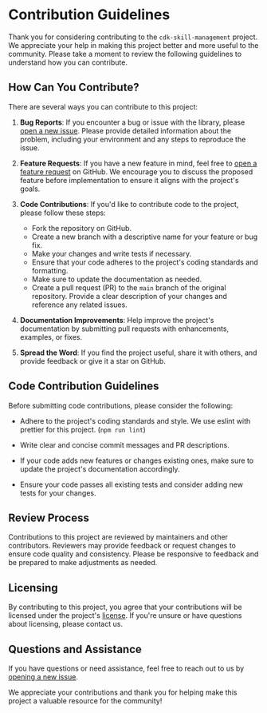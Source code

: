 # Contribution Guidelines

Thank you for considering contributing to the `cdk-skill-management` project.
We appreciate your help in making this project better and more useful to the community.
Please take a moment to review the following guidelines to understand how you can contribute.

## How Can You Contribute?

There are several ways you can contribute to this project:

1. **Bug Reports**: If you encounter a bug or issue with the library,
   please [open a new issue](https://github.com/t0bst4r/cdk-skill-management/issues/new). Please provide detailed
   information about the problem, including your environment and any steps to reproduce the issue.

2. **Feature Requests**: If you have a new feature in mind, feel free
   to [open a feature request](https://github.com/t0bst4r/cdk-skill-management/issues/new) on GitHub. We encourage you to
   discuss the proposed feature before implementation to ensure it aligns with the project's goals.

3. **Code Contributions**: If you'd like to contribute code to the project, please follow these steps:

    - Fork the repository on GitHub.
    - Create a new branch with a descriptive name for your feature or bug fix.
    - Make your changes and write tests if necessary.
    - Ensure that your code adheres to the project's coding standards and formatting.
    - Make sure to update the documentation as needed.
    - Create a pull request (PR) to the `main` branch of the original repository. Provide a clear description of your
      changes and reference any related issues.

4. **Documentation Improvements**: Help improve the project's documentation by submitting pull requests with
   enhancements, examples, or fixes.

5. **Spread the Word**: If you find the project useful, share it with others, and provide feedback or give it a star on
   GitHub.

## Code Contribution Guidelines

Before submitting code contributions, please consider the following:

- Adhere to the project's coding standards and style. We use eslint with prettier for this project. (`npm run lint`)

- Write clear and concise commit messages and PR descriptions.

- If your code adds new features or changes existing ones, make sure to update the project's documentation accordingly.

- Ensure your code passes all existing tests and consider adding new tests for your changes.

## Review Process

Contributions to this project are reviewed by maintainers and other contributors. Reviewers may provide feedback or
request changes to ensure code quality and consistency. Please be responsive to feedback and be prepared to make
adjustments as needed.

## Licensing

By contributing to this project, you agree that your contributions will be licensed under the
project's [license](LICENSE.md). If you're unsure or have questions about licensing, please contact us.

## Questions and Assistance

If you have questions or need assistance, feel free to reach out to us by [opening a new issue](https://github.com/t0bst4r/cdk-skill-management/issues/new).

We appreciate your contributions and thank you for helping make this project a valuable resource for the community!
